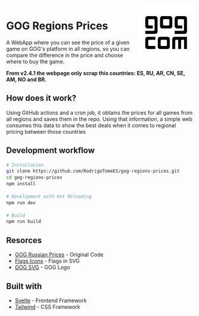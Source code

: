 <img src="public/favicon.svg" align="right" alt="GOG Regions Logo" width="150" height="150" />

# GOG Regions Prices

A WebApp where you can see the price of a given game on GOG's platform in all regions, so you can compare the difference in the price and choose where to buy the game.

**From v2.4.1 the webpage only scrap this countries: ES, RU, AR, CN, SE, AM, NO and BR.**

## How does it work?

Using GitHub actions and a cron job, it obtains the prices for all games from all regions and saves them in the repo. Using that information, a simple web consumes this data to show the best deals when it comes to regional pricing between those countries

## Development workflow

```bash
# Installation
git clone https://github.com/RodrigoTomeES/gog-regions-prices.git
cd gog-regions-prices
npm install

# Development with Hot Reloading
npm run dev

# Build
npm run build
```

## Resorces

- [GOG Russian Prices](https://github.com/Dionakra/gog-russian-prices) - Original Code
- [Flags Icons](https://github.com/lipis/flag-icons) - Flags in SVG
- [GOG SVG](https://commons.wikimedia.org/wiki/File:GOG.com_logo.svg) - GOG Logo

## Built with

- [Svelte](https://svelte.dev/) - Frontend Framework
- [Tailwind](https://tailwindcss.com/) - CSS Framework
